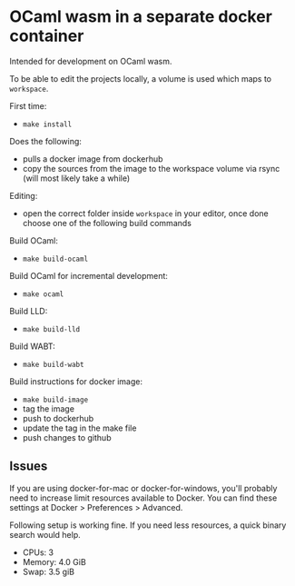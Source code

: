 OCaml wasm in a separate docker container
===
Intended for development on OCaml wasm. 

To be able to edit the projects locally, a volume is used which maps 
to `workspace`. 

First time:
- `make install` 

Does the following:
- pulls a docker image from dockerhub
- copy the sources from the image to the workspace volume via rsync (will most likely take a while)

Editing:
- open the correct folder inside `workspace` in your editor, once done choose one of the following build commands

Build OCaml:
- `make build-ocaml`

Build OCaml for incremental development:
- `make ocaml`

Build LLD:
- `make build-lld`

Build WABT:
- `make build-wabt`

Build instructions for docker image:
- `make build-image`
- tag the image
- push to dockerhub
- update the tag in the make file
- push changes to github

## Issues

If you are using docker-for-mac or docker-for-windows, you'll probably need to increase limit resources available to Docker. 
You can find these settings at Docker > Preferences > Advanced.

Following setup is working fine. If you need less resources, a quick binary search would help.

- CPUs: 3
- Memory: 4.0 GiB
- Swap: 3.5 giB

